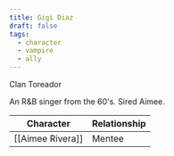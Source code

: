 ```yaml
---
title: Gigi Diaz
draft: false
tags:
  - character
  - vampire
  - ally
---
```

Clan Toreador

An R&B singer from the 60's. Sired Aimee.

| Character        | Relationship |
| ---------------- | ------------ |
| [[Aimee Rivera]] | Mentee       |
